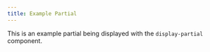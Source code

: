 ```yaml
---
title: Example Partial
---
```


This is an example partial being displayed with the `display-partial` component.
